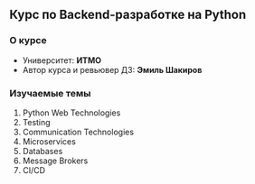 ## Курс по Backend-разработке на Python

### О курсе
- Университет: __ИТМО__
- Автор курса и ревьювер ДЗ: __Эмиль Шакиров__

### Изучаемые темы
1. Python Web Technologies
2. Testing
3. Communication Technologies
4. Microservices
5. Databases
6. Message Brokers
7. CI/CD


